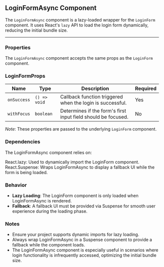 ## LoginFormAsync Component

The `LoginFormAsync` component is a lazy-loaded wrapper for the `LoginForm` component. It uses React's `lazy` API to load the login form dynamically, reducing the initial bundle size.

---

### Properties

The `LoginFormAsync` component accepts the same props as the `LoginForm` component.

### LoginFormProps

| Name       | Type                    | Description                                           | Required |
|------------|-------------------------|-------------------------------------------------------|----------|
| `onSuccess` | `() => void`           | Callback function triggered when the login is successful. | Yes      |
| `withFocus` | `boolean`              | Determines if the form's first input field should be focused. | No       |

*Note*: These properties are passed to the underlying `LoginForm` component.

### Dependencies
The LoginFormAsync component relies on:

React.lazy: Used to dynamically import the LoginForm component.
React.Suspense: Wraps LoginFormAsync to display a fallback UI while the form is being loaded.

### Behavior
- **Lazy Loading**: The LoginForm component is only loaded when LoginFormAsync is rendered.
- **Fallback**: A fallback UI must be provided via Suspense for smooth user experience during the loading phase.

### Notes
- Ensure your project supports dynamic imports for lazy loading.
- Always wrap LoginFormAsync in a Suspense component to provide a fallback while the component loads.
- The LoginFormAsync component is especially useful in scenarios where login functionality is infrequently accessed, optimizing the initial bundle size.